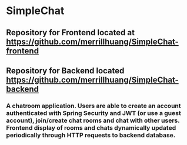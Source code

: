 # SimpleChat
## Repository for Frontend located at https://github.com/merrillhuang/SimpleChat-frontend
## Repository for Backend located https://github.com/merrillhuang/SimpleChat-backend
### A chatroom application. Users are able to create an account authenticated with Spring Security and JWT (or use a guest account), join/create chat rooms and chat with other users. Frontend display of rooms and chats dynamically updated periodically through HTTP requests to backend database.
